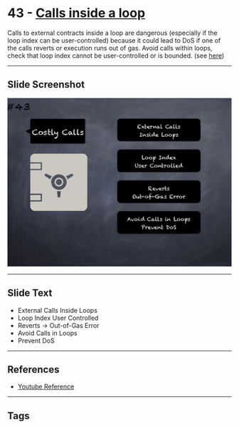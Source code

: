  # 43 - [Calls inside a loop](Calls%20inside%20a%20loop.md)
Calls to external contracts inside a loop are dangerous (especially if the loop index can be user-controlled) because it could lead to DoS if one of the calls reverts or execution runs out of gas. Avoid calls within loops, check that loop index cannot be user-controlled or is bounded. (see [here](https://swcregistry.io/docs/SWC-113))

___
## Slide Screenshot
![043.png](../../images/4.Pitfalls%20and%20Best%20Practices%20101/043.png)
___
## Slide Text
- External Calls Inside Loops
- Loop Index User Controlled
- Reverts -> Out-of-Gas Error
- Avoid Calls in Loops
- Prevent DoS
___
## References
- [Youtube Reference](https://youtu.be/YVewx1xVROE?t=172)
___
## Tags